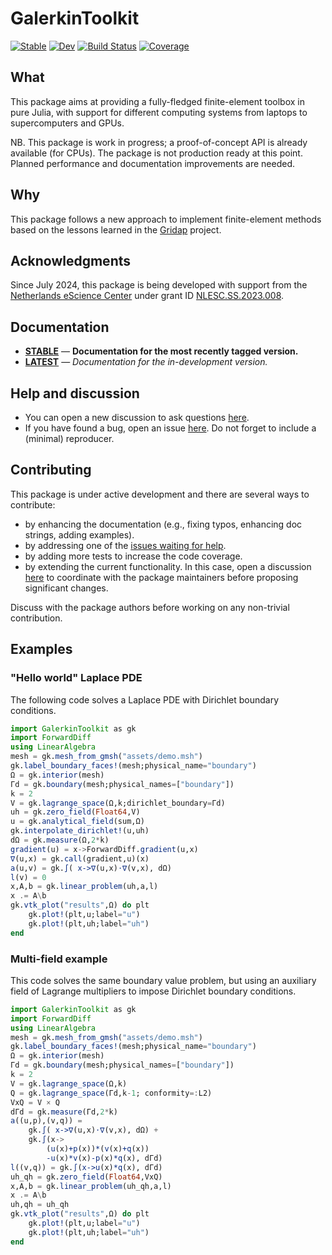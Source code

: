 # GalerkinToolkit

[![Stable](https://img.shields.io/badge/docs-stable-blue.svg)](https://fverdugo.github.io/GalerkinToolkit.jl/stable/)
[![Dev](https://img.shields.io/badge/docs-dev-blue.svg)](https://fverdugo.github.io/GalerkinToolkit.jl/dev/)
[![Build Status](https://github.com/fverdugo/GalerkinToolkit.jl/actions/workflows/CI.yml/badge.svg?branch=main)](https://github.com/fverdugo/GalerkinToolkit.jl/actions/workflows/CI.yml?query=branch%3Amain)
[![Coverage](https://codecov.io/gh/fverdugo/GalerkinToolkit.jl/branch/main/graph/badge.svg)](https://codecov.io/gh/fverdugo/GalerkinToolkit.jl)

## What

This package aims at providing a fully-fledged finite-element toolbox in pure Julia, with support for different computing systems from laptops to supercomputers and GPUs.  

NB. This package is work in progress; a proof-of-concept API is already available (for CPUs). The package is not production ready at this point. Planned performance and documentation improvements are needed.

## Why

This package follows a new approach to implement finite-element methods based on the lessons learned in the [Gridap](https://github.com/gridap/Gridap.jl) project.

## Acknowledgments

Since July 2024, this package is being developed with support from the [Netherlands eScience Center](https://www.esciencecenter.nl/) under grant ID [NLESC.SS.2023.008](https://research-software-directory.org/projects/hp2sim).

## Documentation

- [**STABLE**](https://fverdugo.github.io/GalerkinToolkit.jl/stable) &mdash; **Documentation for the most recently tagged version.**
- [**LATEST**](https://fverdugo.github.io/GalerkinToolkit.jl/dev) &mdash; *Documentation for the in-development version.*

## Help and discussion

- You can open a new discussion to ask questions [here](https://github.com/fverdugo/GalerkinToolkit.jl/discussions).
- If you have found a bug, open an issue [here](https://github.com/fverdugo/GalerkinToolkit.jl/issues). Do not forget to include a (minimal) reproducer.

## Contributing

This package is under active development and there are several ways to contribute:

- by enhancing the documentation (e.g., fixing typos, enhancing doc strings, adding examples).
- by addressing one of the [issues waiting for help](https://github.com/fverdugo/GalerkinToolkit.jl/labels/help%20wanted).
- by adding more tests to increase the code coverage.
- by extending the current functionality. In this case, open a discussion [here](https://github.com/fverdugo/GalerkinToolkit.jl/discussions) to coordinate with the package maintainers before proposing significant changes.

Discuss with the package authors before working on any non-trivial contribution.

## Examples

### "Hello world" Laplace PDE

The following code solves a Laplace PDE with Dirichlet boundary conditions.

```julia
import GalerkinToolkit as gk
import ForwardDiff
using LinearAlgebra
mesh = gk.mesh_from_gmsh("assets/demo.msh")
gk.label_boundary_faces!(mesh;physical_name="boundary")
Ω = gk.interior(mesh)
Γd = gk.boundary(mesh;physical_names=["boundary"])
k = 2
V = gk.lagrange_space(Ω,k;dirichlet_boundary=Γd)
uh = gk.zero_field(Float64,V)
u = gk.analytical_field(sum,Ω)
gk.interpolate_dirichlet!(u,uh)
dΩ = gk.measure(Ω,2*k)
gradient(u) = x->ForwardDiff.gradient(u,x)
∇(u,x) = gk.call(gradient,u)(x)
a(u,v) = gk.∫( x->∇(u,x)⋅∇(v,x), dΩ)
l(v) = 0
x,A,b = gk.linear_problem(uh,a,l)
x .= A\b
gk.vtk_plot("results",Ω) do plt
    gk.plot!(plt,u;label="u")
    gk.plot!(plt,uh;label="uh")
end
```

### Multi-field example

This code solves the same boundary value problem, but using an auxiliary field of Lagrange
multipliers to impose Dirichlet boundary conditions.

```julia
import GalerkinToolkit as gk
import ForwardDiff
using LinearAlgebra
mesh = gk.mesh_from_gmsh("assets/demo.msh")
gk.label_boundary_faces!(mesh;physical_name="boundary")
Ω = gk.interior(mesh)
Γd = gk.boundary(mesh;physical_names=["boundary"])
k = 2
V = gk.lagrange_space(Ω,k)
Q = gk.lagrange_space(Γd,k-1; conformity=:L2)
VxQ = V × Q
dΓd = gk.measure(Γd,2*k)
a((u,p),(v,q)) =
    gk.∫( x->∇(u,x)⋅∇(v,x), dΩ) +
    gk.∫(x->
        (u(x)+p(x))*(v(x)+q(x))
        -u(x)*v(x)-p(x)*q(x), dΓd)
l((v,q)) = gk.∫(x->u(x)*q(x), dΓd)
uh_qh = gk.zero_field(Float64,VxQ)
x,A,b = gk.linear_problem(uh_qh,a,l)
x .= A\b
uh,qh = uh_qh
gk.vtk_plot("results",Ω) do plt
    gk.plot!(plt,u;label="u")
    gk.plot!(plt,uh;label="uh")
end
```

